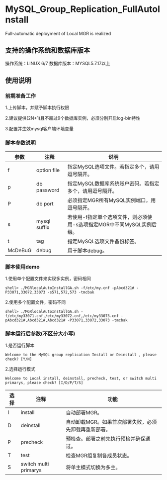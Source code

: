 # MySQL_Group_Replication_FullAutoInstall
Full-automatic deployment of Local MGR is realized
## 支持的操作系统和数据库版本

操作系统：LINUX 6/7
数据库版本：MYSQL5.7.17以上

## 使用说明

### 前期准备工作

 1.上传脚本，并赋予脚本执行权限

 2.建议提供(2N+1)且不超过9个数据库实例，必须分别开启log-bin特性

 3.配置并生效mysql客户端环境变量

### 脚本参数说明

| 参数    | 注释       | 说明                                                         |
| ------- | ---------- | ------------------------------------------------------------ |
| f       | option file   | 指定MySQL选项文件。若指定多个，请用逗号隔开。 |
| p       | db password       | 指定MySQL数据库系统账户密码。若指定多个，请用逗号隔开。 |
| P       | db port     | 必须指定MGR所有MySQL实例端口，用逗号隔开。                   |
| s       | mysql suffix   | 若使用-f指定单个选项文件，则必须使用-s选项指定MGR中不同MySQL实例后缀。 |
| t       | tag | 指定MySQL选项文件备份标签。                                                 |
| McDeBuG | debug   | 用于脚本debug。                                                             |

### 脚本使用demo

 1.使用单个配置文件来实现多实例，密码相同

```
shell> ./MGRlocalAutoInstallGA.sh -f/etc/my.cnf -pAbcd321# -P33071,33072,33073 -s571,572,573 -tmcbak
```

 2.使用多个配置文件，密码不同

```
shell> ./MGRlocalAutoInstallGA.sh -f/etc/my33071.cnf,/etc/my33072.cnf,/etc/my33073.cnf -pAbcd321#,Abcd321#,Abcd321# -P33071,33072,33073 -tmcbak
```

### 脚本运行后参数(不区分大小写)

1.是否运行脚本

```
Welcome to the MySQL group replication Install or Deinstall , please check? [Y/N]
```

2.选择运行模式

```
Welcome to Local install, deinstall, precheck, test, or switch multi primarys, please check? [I/D/P/T/S]
```

| 选择 | 注释                  | 功能                                                         |
| ---- | --------------------- | ------------------------------------------------------------ |
| I    | install               | 自动部署MGR。                                                |
| D    | deinstall             | 自动卸载MGR。如果首次部署失败，必须先卸载再重新部署。               |
| P    | precheck              | 预检查。部署之前先执行预检并确保通过。                         |
| T    | test                  | 检查MGR组复制各成员状态。 |
| S    | switch multi primarys | 将单主模式切换为多主。                                                |
